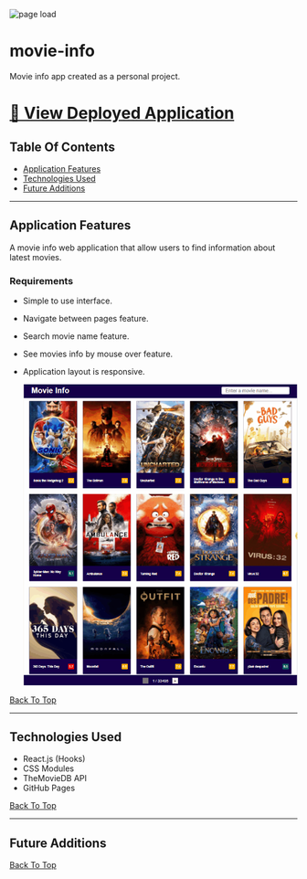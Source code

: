 ![page load](./readme-assets/app-demo.gif)

# movie-info

Movie info app created as a personal project.

# [🔗 View Deployed Application](https://hoang0211.github.io/movie-info/)

## Table Of Contents

- [Application Features](#Application-Features)
- [Technologies Used](#Technologies-Used)
- [Future Additions](#Future-Additions)

---

## Application Features

A movie info web application that allow users to find information about latest movies.

### Requirements

- Simple to use interface.
- Navigate between pages feature.
- Search movie name feature.
- See movies info by mouse over feature.
- Application layout is responsive.

  ![page load](./readme-assets/responsive-layout.gif)

[Back To Top](#Table-Of-Contents)

---

## Technologies Used

- React.js (Hooks)
- CSS Modules
- TheMovieDB API
- GitHub Pages

[Back To Top](#Table-Of-Contents)

---

## Future Additions

[Back To Top](#Table-Of-Contents)

